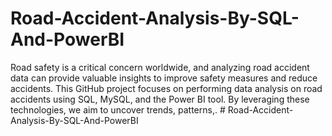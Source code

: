 # Road-Accident-Analysis-By-SQL-And-PowerBI
Road safety is a critical concern worldwide, and analyzing road accident data can provide valuable insights to improve safety measures and reduce accidents. This GitHub project focuses on performing data analysis on road accidents using SQL, MySQL, and the Power BI tool. By leveraging these technologies, we aim to uncover trends, patterns,.
#   R o a d - A c c i d e n t - A n a l y s i s - B y - S Q L - A n d - P o w e r B I  
 